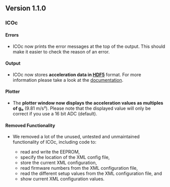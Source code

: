 ## Version 1.1.0

### ICOc

#### Errors

- ICOc now prints the error messages at the top of the output. This should make it easier to check the reason of an error.

#### Output

- ICOc now stores **acceleration data in [HDF5](https://www.hdfgroup.org/solutions/hdf5)** format. For more information please take a look at the [documentation](https://github.com/mytoolit/ICOc/#documentation).

#### Plotter

- The **plotter window now displays the acceleration values as multiples of g₀** (9.81 m/s²). Please note that the displayed value will only be correct if you use a 16 bit ADC (default).

#### Removed Functionality

- We removed a lot of the unused, untested and unmaintained functionality of ICOc, including code to:

  - read and write the EEPROM,
  - specify the location of the XML config file,
  - store the current XML configuration,
  - read firmware numbers from the XML configuration file,
  - read the different setup values from the XML configuration file, and
  - show current XML configuration values.
